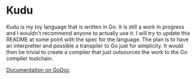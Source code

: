 # Kudu

Kudu is my toy language that is written in Go. It is still a work in progress and I wouldn't
recommend anyone to actually use it. I will try to update this README at some point with
the spec for the language. The plan is to have an interpretter and possible a transpiler
to Go just for simplicity. It would then be trivial to create a compiler that just outsources
the work to the Go compiler toolchain.

[Documentation on GoDoc](https://godoc.org/github.com/rokob/kudu)
